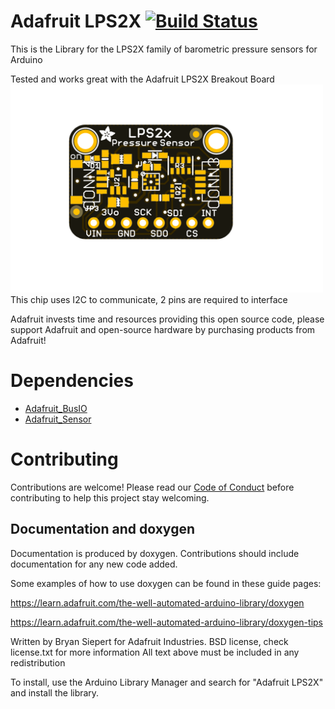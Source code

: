 # Adafruit LPS2X [![Build Status](https://github.com/adafruit/Adafruit_LPS2X/workflows/Arduino%20Library%20CI/badge.svg)](https://github.com/adafruit/Adafruit_LPS2X/actions)

This is the Library for the LPS2X family of barometric pressure sensors for Arduino

Tested and works great with the Adafruit LPS2X Breakout Board
[<img src="assets/board.png?raw=true" width="500px">](https://www.adafruit.com/products/45XX)
This chip uses I2C to communicate, 2 pins are required to interface

Adafruit invests time and resources providing this open source code, please support Adafruit and open-source hardware by purchasing products from Adafruit!

# Dependencies
* [Adafruit_BusIO](https://github.com/adafruit/Adafruit_BusIO)
* [Adafruit_Sensor](https://github.com/adafruit/Adafruit_Sensor)

# Contributing

Contributions are welcome! Please read our [Code of Conduct](https://github.com/adafruit/Adafruit_LPS2X/blob/master/CODE_OF_CONDUCT.md>)
before contributing to help this project stay welcoming.

## Documentation and doxygen
Documentation is produced by doxygen. Contributions should include documentation for any new code added.

Some examples of how to use doxygen can be found in these guide pages:

https://learn.adafruit.com/the-well-automated-arduino-library/doxygen

https://learn.adafruit.com/the-well-automated-arduino-library/doxygen-tips

Written by Bryan Siepert for Adafruit Industries.
BSD license, check license.txt for more information
All text above must be included in any redistribution

To install, use the Arduino Library Manager and search for "Adafruit LPS2X" and install the library.
